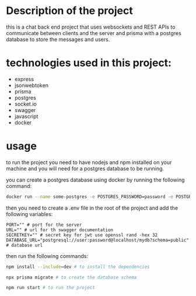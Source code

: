 # Description of the project

this is a chat back end project that uses websockets and REST APIs to communicate between clients and the server and prisma with a postgres database to store the messages and users.

# technologies used in this project:

- express
- jsonwebtoken
- prisma
- postgres
- socket.io
- swagger
- javascript
- docker

# usage

to run the project you need to have nodejs and npm installed on your machine and you will need for a postgres database to be running.

you can create a postgres database using docker by running the following command:

```bash
docker run --name some-postgres -e POSTGRES_PASSWORD=password -e POSTGRES_USER=user -e POSTGRES_DB=mydb -p 5432:5432 -d postgres
```

then you need to create a .env file in the root of the project and add the following variables:

```env
PORT="" # port for the server
URL="" # url for th swagger documentation
SECRETKEY="" # secret key for jwt use openssl rand -hex 32
DATABASE_URL="postgresql://user:password@localhost/mydb?schema=public" # database url
```

then run the following commands:

```bash
npm install --include=dev # to install the dependencies

npx prisma migrate # to create the database schema

npm run start # to run the project
```
